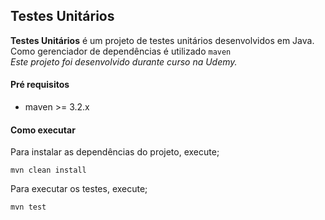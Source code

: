 ## Testes Unitários

**Testes Unitários** é um projeto de testes unitários desenvolvidos em Java. <br/>
Como gerenciador de dependências é utilizado `maven` <br/>
*Este projeto foi desenvolvido durante curso na Udemy.*

#### Pré requisitos

- maven >= 3.2.x

#### Como executar

Para instalar as dependências do projeto, execute;
```
mvn clean install
```

Para executar os testes, execute;

```
mvn test
```
